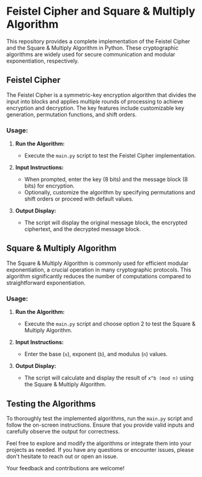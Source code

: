 # Feistel Cipher and Square & Multiply Algorithm

This repository provides a complete implementation of the Feistel Cipher and the Square & Multiply Algorithm in Python. These cryptographic algorithms are widely used for secure communication and modular exponentiation, respectively.

## Feistel Cipher

The Feistel Cipher is a symmetric-key encryption algorithm that divides the input into blocks and applies multiple rounds of processing to achieve encryption and decryption. The key features include customizable key generation, permutation functions, and shift orders.

### Usage:

1. **Run the Algorithm:**
   - Execute the `main.py` script to test the Feistel Cipher implementation.

2. **Input Instructions:**
   - When prompted, enter the key (8 bits) and the message block (8 bits) for encryption.
   - Optionally, customize the algorithm by specifying permutations and shift orders or proceed with default values.

3. **Output Display:**
   - The script will display the original message block, the encrypted ciphertext, and the decrypted message block.

## Square & Multiply Algorithm

The Square & Multiply Algorithm is commonly used for efficient modular exponentiation, a crucial operation in many cryptographic protocols. This algorithm significantly reduces the number of computations compared to straightforward exponentiation.

### Usage:

1. **Run the Algorithm:**
   - Execute the `main.py` script and choose option 2 to test the Square & Multiply Algorithm.

2. **Input Instructions:**
   - Enter the base (`x`), exponent (`b`), and modulus (`n`) values.

3. **Output Display:**
   - The script will calculate and display the result of `x^b (mod n)` using the Square & Multiply Algorithm.

## Testing the Algorithms

To thoroughly test the implemented algorithms, run the `main.py` script and follow the on-screen instructions. Ensure that you provide valid inputs and carefully observe the output for correctness.

Feel free to explore and modify the algorithms or integrate them into your projects as needed. If you have any questions or encounter issues, please don't hesitate to reach out or open an issue.

Your feedback and contributions are welcome!


